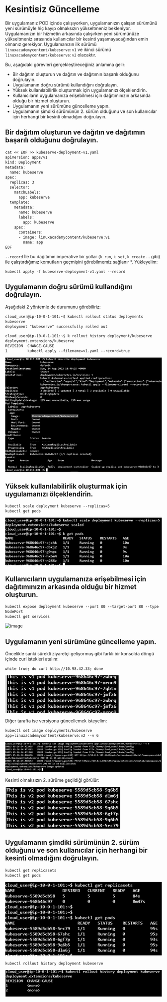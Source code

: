 # Kesintisiz Güncelleme

Bir uygulamanız POD içinde çalışıyorken, uygulamanızın çalışan sürümünü yeni sürümüyle hiç kayıp olmaksızın yükseltmeniz bekleniyor. Uygulamanızın bir hizmetin arkasında çalışırken yeni sürümünüze yükseltmeniz sırasında kullanıcılar bir kesinti yaşamayacağından emin olmanız gerekiyor. Uygulamanızın ilk sürümü `linuxacademycontent/kubeserve:v1` ve ikinci sürümü `linuxacademycontent/kubeserve:v2` olacaktır. 


Bu, aşağıdaki görevleri gerçekleştireceğiniz anlamına gelir:
- Bir dağıtım oluşturun ve dağıtın ve dağıtımın başarılı olduğunu doğrulayın. 
- Uygulamanın doğru sürümü kullandığını doğrulayın. 
- Yüksek kullanılabilirlik oluşturmak için uygulamanızı ölçeklendirin. 
- Kullanıcıların uygulamanıza erişebilmesi için dağıtımınızın arkasında olduğu bir hizmet oluşturun. 
- Uygulamanın yeni sürümüne güncelleme yapın. 
- Uygulamanın şimdiki sürümünün 2. sürüm olduğunu ve son kullanıcılar için herhangi bir kesinti olmadığını doğrulayın.

## Bir dağıtım oluşturun ve dağıtın ve dağıtımın başarılı olduğunu doğrulayın. 

```shell
cat << EOF >> kubeserve-deployment-v1.yaml
apiVersion: apps/v1
kind: Deployment
metadata:
  name: kubeserve
spec:
  replicas: 3
  selector:
    matchLabels:
      app: kubeserve
  template:
    metadata:
      name: kubeserve
      labels:
        app: kubeserve
    spec:
      containers:
      - image: linuxacademycontent/kubeserve:v1
        name: app
EOF
```

`--record` İle bu dağıtımın imperative bir yollar (`k run`, `k set`, `k create` ... gibi) ile çalıştırdığımız komutların geçmişini görebilmemiz sağlanır [*](https://stackoverflow.com/a/62831794/104085).
Yükleyelim:

```shell
kubectl apply -f kubeserve-deployment-v1.yaml --record
```

## Uygulamanın doğru sürümü kullandığını doğrulayın. 

Aşağıdaki 2 yöntemle de durumunu görebiliriz:

```shell
cloud_user@ip-10-0-1-101:~$ kubectl rollout status deployments kubeserve
deployment "kubeserve" successfully rolled out
```

```shell
cloud_user@ip-10-0-1-101:~$ k rollout history deployment/kubeserve
deployment.extensions/kubeserve
REVISION  CHANGE-CAUSE
1         kubectl apply --filename=v1.yaml --record=true

```

![](.vscode/readme-images/2022-08-14-21-56-05.png)

## Yüksek kullanılabilirlik oluşturmak için uygulamanızı ölçeklendirin. 

```shell
kubectl scale deployment kubeserve --replicas=5
kubectl get pods
```

![](.vscode/readme-images/2022-08-14-21-57-02.png)


## Kullanıcıların uygulamanıza erişebilmesi için dağıtımınızın arkasında olduğu bir hizmet oluşturun. 

```shell
kubectl expose deployment kubeserve --port 80 --target-port 80 --type NodePort
kubectl get services
```

![image](https://user-images.githubusercontent.com/261946/184582581-841b830d-fdcb-43c8-b4b9-166cbe7225db.png)

## Uygulamanın yeni sürümüne güncelleme yapın. 

Öncelikle sanki sürekli ziyaretçi geliyormuş gibi farklı bir konsolda döngü içinde curl istekleri atalım:

```shell
while true; do curl http://10.98.42.33; done

```

![](.vscode/readme-images/2022-08-15-08-23-20.png)

Diğer tarafta ise versiyonu güncellemek isteyelim:

```shell
kubectl set image deployments/kubeserve app=linuxacademycontent/kubeserve:v2 --v 6
```

![](.vscode/readme-images/2022-08-15-08-25-04.png)

Kesinti olmaksızın 2. sürüme geçildiği görülür:

![](.vscode/readme-images/2022-08-15-08-24-24.png)

## Uygulamanın şimdiki sürümünün 2. sürüm olduğunu ve son kullanıcılar için herhangi bir kesinti olmadığını doğrulayın.

```shell
kubectl get replicasets
kubectl get pods
```

![](.vscode/readme-images/2022-08-15-08-26-30.png)

```shell
kubectl rollout history deployment kubeserve
```

![](.vscode/readme-images/2022-08-15-08-27-25.png)
